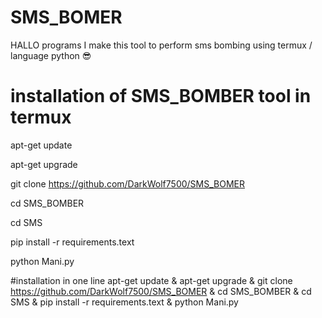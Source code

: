 # SMS_BOMER
HALLO programs I make this tool to perform sms bombing using termux / language python 😎

# installation of SMS_BOMBER tool in termux
apt-get update

apt-get upgrade

git clone https://github.com/DarkWolf7500/SMS_BOMER

cd SMS_BOMBER

cd SMS

pip install -r requirements.text

python Mani.py

#installation in one line
apt-get update & apt-get upgrade & git clone https://github.com/DarkWolf7500/SMS_BOMER & cd SMS_BOMBER & cd SMS & pip install -r requirements.text & python Mani.py